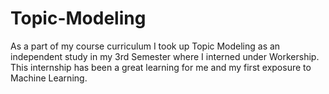 # Topic-Modeling

As a part of my course curriculum I took up Topic Modeling as an independent study in my 3rd Semester where I interned under Workership. 
This internship has been a great learning for me and my first exposure to Machine Learning.

